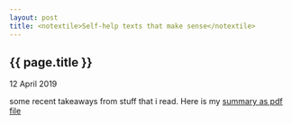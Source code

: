 ```yaml
---
layout: post
title: <notextile>Self-help texts that make sense</notextile>
---
```


{{ page.title }}
----------------

<p class="publish_date">
12 April  2019
</p>

some recent takeaways from stuff that i read.
Here is my [summary as pdf file](https://github.com/MoserMichael/cstuff/files/3071781/attention.pdf)

